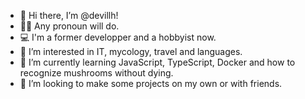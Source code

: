 - 👋 Hi there, I’m @devillh!
- 🏳️‍🌈 Any pronoun will do.
- 💻 I'm a former developper and a hobbyist now.
- 👀 I’m interested in IT, mycology, travel and languages.
- 🌱 I’m currently learning JavaScript, TypeScript, Docker and how to recognize mushrooms without dying.
- 💞️ I’m looking to make some projects on my own or with friends.
